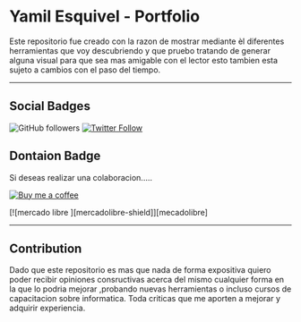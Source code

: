 #                                  Yamil Esquivel - Portfolio 

Este repositorio fue creado con la razon de mostrar mediante èl diferentes herramientas que voy descubriendo y
que pruebo tratando de generar alguna visual para que sea mas amigable con el lector esto tambien esta sujeto a cambios con el
paso del tiempo. 

- - - - -
##  Social Badges

  ![GitHub followers](https://img.shields.io/github/followers/yamilesquivel?style=social)
  [![Twitter Follow](https://img.shields.io/twitter/follow/yamilesquiveltw.svg?style=social&label=Follow)](https://twitter.com/yamilesquiveltw)

## Dontaion Badge 

  Si deseas realizar una colaboracion.....
  
  [![Buy me a coffee][buymeacoffee-shield]][buymeacoffee]

  [buymeacoffee]: https://www.buymeacoffee.com/qrxn95D
  [buymeacoffee-shield]: https://www.buymeacoffee.com/assets/img/custom_images/orange_img.png  
  [![mercado libre ][mercadolibre-shield]][mecadolibre]
  
  [mercadolibre]:
  [mercadolibre-shield]:https://img.icons8.com/officel/40/000000/coins.png
  



  
- - - - -

## Contribution

Dado que este repositorio es mas que nada de forma expositiva quiero poder recibir opiniones consructivas acerca del mismo cualquier forma en la que lo podria mejorar ,probando nuevas herramientas o incluso cursos de capacitacion sobre informatica. 
Toda criticas que me aporten a mejorar y adquirir experiencia.
